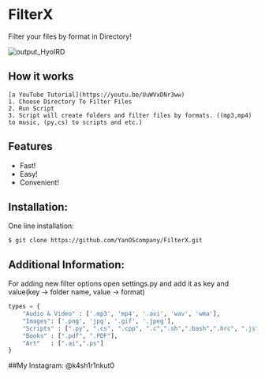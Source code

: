 # FilterX
Filter your files by format in Directory!

![output_HyoIRD](https://user-images.githubusercontent.com/56045160/115148905-8cbc7480-a02f-11eb-8ac2-238ce3457d1f.gif)

## How it works
```
[a YouTube Tutorial](https://youtu.be/UuWVxDNr3ww)
1. Choose Directory To Filter Files
2. Run Script
3. Script will create folders and filter files by formats. ((mp3,mp4) to music, (py,cs) to scripts and etc.) 
```
## Features
- Fast!
- Easy!
- Convenient!

## Installation:

One line installation:
```
$ git clone https://github.com/YanOScompany/FilterX.git
```
## Additional Information:

For adding new filter options open settings.py and add it as key and value(key -> folder name, value -> format)

```py
types = {
    "Audio & Video" : ['.mp3', 'mp4', '.avi', 'wav', 'wma'],
    "Images": ['.png', 'jpg', '.gif', '.jpeg'],
    "Scripts" : [".py", ".cs", ".cpp", ".c",".sh",".bash",".hrc", ".js",".rb"],
    "Books" : [".pdf", ".PDF"],
    "Art"   : [".ai",".ps"]
}
```
##My Instagram: @k4sh1r1nkut0 

